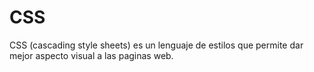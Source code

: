 # CSS
CSS (cascading style sheets) es un lenguaje de estilos que permite dar mejor aspecto visual a las paginas web.

